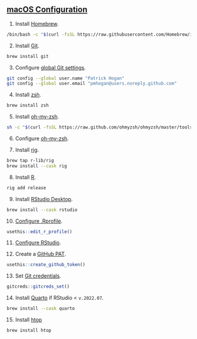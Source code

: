 ## [macOS Configuration](https://ivelasq.rbind.io/blog/macos-rig/)

1. Install [Homebrew](https://brew.sh/).

```bash
/bin/bash -c "$(curl -fsSL https://raw.githubusercontent.com/Homebrew/install/HEAD/install.sh)"
```

2. Install [Git](https://git-scm.com/download/mac).

```bash
brew install git
```

3. Configure [global Git settings](https://github.com/gvelasq/git-reference#setup).

```bash
git config --global user.name "Patrick Hogan"
git config --global user.email "pmhogan@users.noreply.github.com"
```

4. Install [zsh](https://zsh.sourceforge.io/).

```bash
brew install zsh
```

5. Install [oh-my-zsh](https://ohmyz.sh/#install).

```bash
sh -c "$(curl -fsSL https://raw.github.com/ohmyzsh/ohmyzsh/master/tools/install.sh)"
```

6. Configure [oh-my-zsh](https://github.com/pmhogan/dotfiles/tree/main/zsh).

7. Install [rig](https://github.com/r-lib/rig#macos-homebrew).

```bash
brew tap r-lib/rig
brew install --cask rig
```

8. Install [R](https://www.r-project.org/).

```bash
rig add release
```

9. Install [RStudio Desktop](https://posit.co/download/rstudio-desktop/).

```bash
brew install --cask rstudio
```

10. [Configure .Rprofile](https://github.com/pmhogan/dotfiles/blob/main/R/.Rprofile).

```r
usethis::edit_r_profile()
```

11. [Configure RStudio](https://github.com/pmhogan/dotfiles/tree/main/rstudio).

12. Create a [GitHub PAT](https://usethis.r-lib.org/reference/github-token.html).

```r
usethis::create_github_token()
```

13. Set [Git credentials](https://gitcreds.r-lib.org/reference/gitcreds_get.html).

```r
gitcreds::gitcreds_set()
```

14. Install [Quarto](https://quarto.org/docs/get-started/) if RStudio < `v.2022.07`.

```bash
brew install --cask quarto
```

15. Install [htop](https://htop.dev)

```bash
brew install htop
```